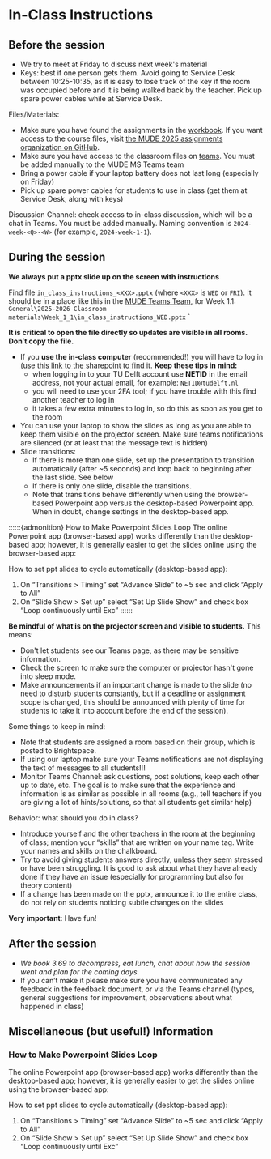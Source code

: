 # In-Class Instructions

## Before the session
- We try to meet at Friday to discuss next week's material
- Keys: best if one person gets them. Avoid going to Service Desk between 10:25-10:35, as it is easy to lose track of the key if the room was occupied before and it is being walked back by the teacher. Pick up spare power cables while at Service Desk. 

Files/Materials:

- Make sure you have found the assignments in the [workbook](https://mude-2025.github.io/workbook/). If you want access to the course files, visit [the MUDE 2025 assignments organization on GitHub](https://github.com/MUDE-2025).
- Make sure you have access to the classroom files on [teams](https://tud365.sharepoint.com/:f:/r/sites/MUDE/Gedeelde%20documenten/General/2025-2026%20Classroom%20material?csf=1&web=1&e=CR1Le0). You must be added manually to the MUDE MS Teams team
- Bring a power cable if your laptop battery does not last long (especially on Friday)
- Pick up spare power cables for students to use in class (get them at Service Desk, along with keys)

Discussion Channel: check access to in-class discussion, which will be a chat in Teams. You must be added manually. Naming convention is `2024-week-<Q>-<W>` (for example, `2024-week-1-1`).

## During the session

**We always put a pptx slide up on the screen with instructions**

Find file `in_class_instructions_<XXX>.pptx` (where `<XXX>` is `WED` or `FRI`). It should be in a place like this in the [MUDE Teams Team](https://tud365.sharepoint.com/:f:/r/sites/MUDE/Gedeelde%20documenten/General/2025-2026%20Classroom%20material?csf=1&web=1&e=CR1Le0), for Week 1.1: `General\2025-2026 Classroom materials\Week_1_1\in_class_instructions_WED.pptx`
`

**It is critical to open the file directly so updates are visible in all rooms. Don’t copy the file.**

- If you **use the in-class computer** (recommended!) you will have to log in (use [this link to the sharepoint to find it](https://tud365.sharepoint.com/:f:/r/sites/MUDE/Gedeelde%20documenten/General/2025-2026%20Classroom%20material?csf=1&web=1&e=CR1Le0). **Keep these tips in mind:**
  - when logging in to your TU Delft account use **NETID** in the email address, not your actual email, for example: `NETID@tudelft.nl`
  - you will need to use your 2FA tool; if you have trouble with this find another teacher to log in
  - it takes a few extra minutes to log in, so do this as soon as you get to the room
- You can use your laptop to show the slides as long as you are able to keep them visible on the projector screen. Make sure teams notifications are silenced (or at least that the message text is hidden)
- Slide transitions:
  - If there is more than one slide, set up the presentation to transition automatically (after ~5 seconds) and loop back to beginning after the last slide. See below
  - If there is only one slide, disable the transitions.
  - Note that transitions behave differently when using the browser-based Powerpoint app versus the desktop-based Powerpoint app. When in doubt, change settings in the desktop-based app.

::::::{admonition} How to Make Powerpoint Slides Loop
The online Powerpoint app (browser-based app) works differently than the desktop-based app; however, it is generally easier to get the slides online using the browser-based app:

How to set ppt slides to cycle automatically (desktop-based app):
1.	On “Transitions > Timing” set “Advance Slide” to ~5 sec and click “Apply to All”
2.	On “Slide Show > Set up” select “Set Up Slide Show” and check box “Loop continuously until Exc”
::::::

**Be mindful of what is on the projector screen and visible to students.** This means:
- Don't let students see our Teams page, as there may be sensitive information.
- Check the screen to make sure the computer or projector hasn't gone into sleep mode.
- Make announcements if an important change is made to the slide (no need to disturb students constantly, but if a deadline or assignment scope is changed, this should be announced with plenty of time for students to take it into account before the end of the session).

Some things to keep in mind:

- Note that students are assigned a room based on their group, which is posted to Brightspace.
- If using our laptop make sure your Teams notifications are not displaying the text of messages to all students!!!
- Monitor Teams Channel: ask questions, post solutions, keep each other up to date, etc. The goal is to make sure that the experience and information is as similar as possible in all rooms (e.g., tell teachers if you are giving a lot of hints/solutions, so that all students get similar help)

Behavior: what should you do in class?

- Introduce yourself and the other teachers in the room at the beginning of class; mention your “skills” that are written on your name tag. Write your names and skills on the chalkboard.
- Try to avoid giving students answers directly, unless they seem stressed or have been struggling. It is good to ask about what they have already done if they have an issue (especially for programming but also for theory content)
- If a change has been made on the pptx, announce it to the entire class, do not rely on students noticing subtle changes on the slides

**Very important**: Have fun!

## After the session

- _We book 3.69 to decompress, eat lunch, chat about how the session went and plan for the coming days._
- If you can’t make it please make sure you have communicated any feedback in the feedback document, or via the Teams channel (typos, general suggestions for improvement, observations about what happened in class)

## Miscellaneous (but useful!) Information

### How to Make Powerpoint Slides Loop

The online Powerpoint app (browser-based app) works differently than the desktop-based app; however, it is generally easier to get the slides online using the browser-based app:

How to set ppt slides to cycle automatically (desktop-based app):
1.	On “Transitions > Timing” set “Advance Slide” to ~5 sec and click “Apply to All”
2.	On “Slide Show > Set up” select “Set Up Slide Show” and check box “Loop continuously until Exc”
